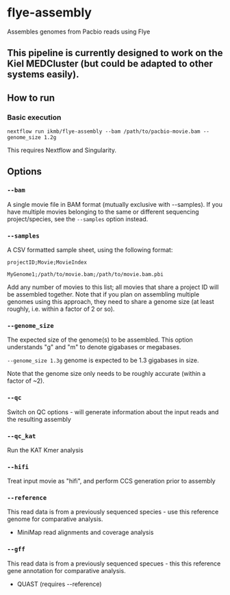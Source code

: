 # flye-assembly
Assembles genomes from Pacbio reads using Flye

## This pipeline is currently designed to work on the Kiel MEDCluster (but could be adapted to other systems easily). 

## How to run

### Basic execution

`nextflow run ikmb/flye-assembly --bam /path/to/pacbio-movie.bam --genome_size 1.2g`

This requires Nextflow and Singularity. 

## Options

### `--bam`
A single movie file in BAM format (mutually exclusive with --samples). If you have multiple movies belonging to the same or different sequencing project/species, see the `--samples` option instead. 

### `--samples`
A CSV formatted sample sheet, using the following format:

```
projectID;Movie;MovieIndex

MyGenome1;/path/to/movie.bam;/path/to/movie.bam.pbi
```

Add any number of movies to this list; all movies that share a project ID will be assembled together. Note that if you plan on assembling multiple genomes
using this approach, they need to share a genome size (at least roughly, i.e. within a factor of 2 or so). 

### `--genome_size`
The expected size of the genome(s) to be assembled. This option understands "g" and "m" to denote gigabases or megabases.

`--genome_size 1.3g` genome is expected to be 1.3 gigabases in size.

Note that the genome size only needs to be roughly accurate (within a factor of ~2).

### `--qc`
Switch on QC options - will generate information about the input reads and the resulting assembly

### `--qc_kat`
Run the KAT Kmer analysis 

### `--hifi`
Treat input movie as "hifi", and perform CCS generation prior to assembly

### `--reference`
This read data is from a previously sequenced species - use this reference genome for comparative analysis. 

* MiniMap read alignments and coverage analysis

### `--gff`
This read data is from a previously sequenced specues - this this reference gene annotation for comparative analysis.

* QUAST (requires --reference)
